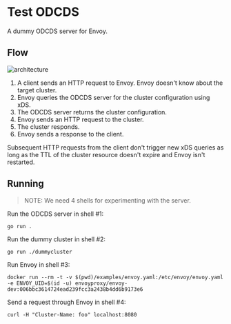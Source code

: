# Test ODCDS

A dummy ODCDS server for Envoy.

## Flow

![architecture](./images/test-odcds.png "Architecture")

1. A client sends an HTTP request to Envoy. Envoy doesn't know about the target cluster.
2. Envoy queries the ODCDS server for the cluster configuration using xDS.
3. The ODCDS server returns the cluster configuration.
4. Envoy sends an HTTP request to the cluster.
5. The cluster responds.
6. Envoy sends a response to the client.

Subsequent HTTP requests from the client don't trigger new xDS queries as long as the TTL of the
cluster resource doesn't expire and Envoy isn't restarted.

## Running

>NOTE: We need 4 shells for experimenting with the server.

Run the ODCDS server in shell #1:

```
go run .
```

Run the dummy cluster in shell #2:

```
go run ./dummycluster
```

Run Envoy in shell #3:

```
docker run --rm -t -v $(pwd)/examples/envoy.yaml:/etc/envoy/envoy.yaml -e ENVOY_UID=$(id -u) envoyproxy/envoy-dev:006bbc3614724ead239fcc3a2438b4dd6b9173e6
```

Send a request through Envoy in shell #4:

```
curl -H "Cluster-Name: foo" localhost:8080
```
